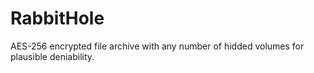# RabbitHole
AES-256 encrypted file archive with any number of hidded volumes for plausible deniability. 
